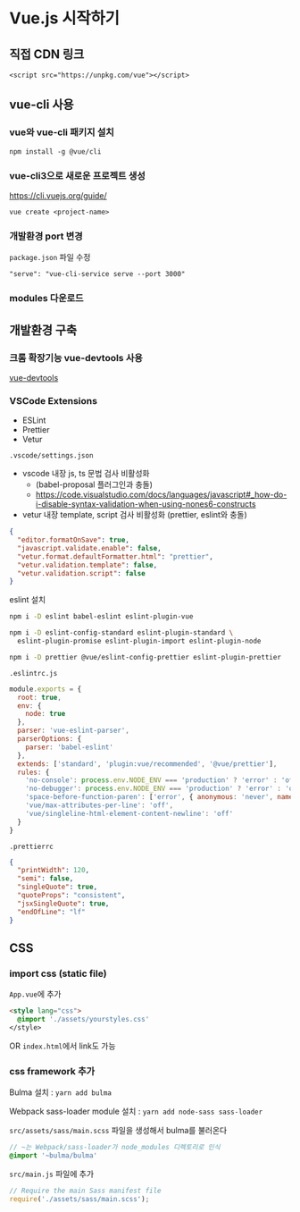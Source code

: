 # Vue.js 시작하기

## 직접 CDN 링크

`<script src="https://unpkg.com/vue"></script>`

## vue-cli 사용

### vue와 vue-cli 패키지 설치

`npm install -g @vue/cli`

### vue-cli3으로 새로운 프로젝트 생성

<https://cli.vuejs.org/guide/>

`vue create <project-name>`

### 개발환경 port 변경

`package.json` 파일 수정

`"serve": "vue-cli-service serve --port 3000"`

### modules 다운로드

## 개발환경 구축

### 크롬 확장기능 vue-devtools 사용

[vue-devtools](https://chrome.google.com/webstore/detail/vuejs-devtools/nhdogjmejiglipccpnnnanhbledajbpd)

### VSCode Extensions

- ESLint
- Prettier
- Vetur

`.vscode/settings.json`

- vscode 내장 js, ts 문법 검사 비활성화
  - (babel-proposal 플러그인과 충돌)
  - <https://code.visualstudio.com/docs/languages/javascript#_how-do-i-disable-syntax-validation-when-using-nones6-constructs>
- vetur 내장 template, script 검사 비활성화 (prettier, eslint와 충돌)

```json
{
  "editor.formatOnSave": true,
  "javascript.validate.enable": false,
  "vetur.format.defaultFormatter.html": "prettier",
  "vetur.validation.template": false,
  "vetur.validation.script": false
}
```

eslint 설치

```sh
npm i -D eslint babel-eslint eslint-plugin-vue

npm i -D eslint-config-standard eslint-plugin-standard \
  eslint-plugin-promise eslint-plugin-import eslint-plugin-node

npm i -D prettier @vue/eslint-config-prettier eslint-plugin-prettier
```

`.eslintrc.js`

```js
module.exports = {
  root: true,
  env: {
    node: true
  },
  parser: 'vue-eslint-parser',
  parserOptions: {
    parser: 'babel-eslint'
  },
  extends: ['standard', 'plugin:vue/recommended', '@vue/prettier'],
  rules: {
    'no-console': process.env.NODE_ENV === 'production' ? 'error' : 'off',
    'no-debugger': process.env.NODE_ENV === 'production' ? 'error' : 'off',
    'space-before-function-paren': ['error', { anonymous: 'never', named: 'never', asyncArrow: 'always' }],
    'vue/max-attributes-per-line': 'off',
    'vue/singleline-html-element-content-newline': 'off'
  }
}
```

`.prettierrc`

```json
{
  "printWidth": 120,
  "semi": false,
  "singleQuote": true,
  "quoteProps": "consistent",
  "jsxSingleQuote": true,
  "endOfLine": "lf"
}
```

## CSS

### import css (static file)

`App.vue`에 추가

```html
<style lang="css">
  @import './assets/yourstyles.css'
</style>
```

OR `index.html`에서 link도 가능

### css framework 추가

Bulma 설치 : `yarn add bulma`

Webpack sass-loader module 설치 : `yarn add node-sass sass-loader`

`src/assets/sass/main.scss` 파일을 생성해서 bulma를 불러온다

```scss
// ~는 Webpack/sass-loader가 node_modules 디렉토리로 인식
@import '~bulma/bulma'
```

`src/main.js` 파일에 추가

```js
// Require the main Sass manifest file
require('./assets/sass/main.scss');
```
